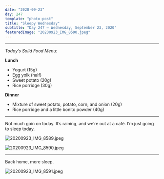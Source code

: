 ```yaml
---
date: "2020-09-23"
day: 247
template: "photo-post"
title: "Sleepy Wednesday"
subtitle: "Day 247 – Wednesday, September 23, 2020"
featuredImage: "20200923_IMG_8590.jpeg"
---
```


<hr />

_Today’s Solid Food Menu:_

**Lunch**

- Yogurt (15g)
- Egg yolk (half)
- Sweet potato (20g)
- Rice porridge (30g)

**Dinner**

- Mixture of sweet potato, potato, corn, and onion (20g)
- Rice porridge and a little bonito powder (40g)

<hr />

Not much goin on today. It’s raining, and we’re out at a café. I’m just going to sleep today.

![20200923_IMG_8589.jpeg](20200923_IMG_8589.jpeg)

![20200923_IMG_8590.jpeg](20200923_IMG_8590.jpeg)

<hr />

Back home, more sleep.

![20200923_IMG_8591.jpeg](20200923_IMG_8591.jpeg)
